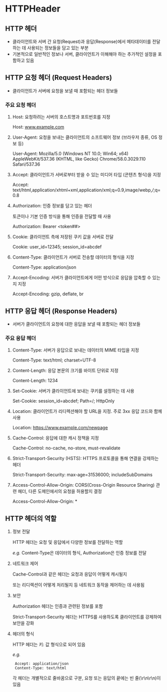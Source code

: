# HTTPHeader

## HTTP 헤더

- 클라이언트와 서버 간 요청(Request)과 응답(Response)에서 메타데이터를 전달하는 데 사용되는 정보들을 담고 있는 부분
- 기본적으로 일반적인 정보나 서버, 클라이언트가 이해해야 하는 추가적인 설정을 포함하고 있음

## HTTP 요청 헤더 (Request Headers)

- 클라이언트가 서버에 요청을 보낼 때 포함되는 헤더 정보들

### 주요 요청 헤더

1. Host: 요청하려는 서버의 호스트명과 포트번호를 지정
    
    Host: www.example.com
    
2. User-Agent: 요청을 보내는 클라이언트의 소프트웨어 정보 (브라우저 종류, OS 정보 등)
    
    User-Agent: Mozilla/5.0 (Windows NT 10.0; Win64; x64) AppleWebKit/537.36 (KHTML, like Gecko) Chrome/58.0.3029.110 Safari/537.36
    
3. Accept: 클라이언트가 서버로부터 받을 수 있는 미디어 타입 (콘텐츠 형식)을 지정
    
    Accept: text/html,application/xhtml+xml,application/xml;q=0.9,image/webp,*/*;q=0.8
    
4. Authorization: 인증 정보를 담고 있는 헤더
    
    토큰이나 기본 인증 방식을 통해 인증을 전달할 때 사용
    
    Authorization: Bearer <token##>
    
5. Cookie: 클라이언트 측에 저장된 쿠키 값을 서버로 전달
    
    Cookie: user_id=12345; session_id=abcdef
    
6. Content-Type: 클라이언트가 서버로 전송할 데이터의 형식을 지정
    
    Content-Type: application/json
    
7. Accept-Encoding: 서버가 클라이언트에게 어떤 방식으로 응답을 압축할 수 있는지 지정
    
    Accept-Encoding: gzip, deflate, br
    

## HTTP 응답 헤더 (Response Headers)

- 서버가 클라이언트의 요청에 대한 응답을 보낼 때 포함되는 헤더 정보들

### 주요 응답 헤더

1. Content-Type: 서버가 응답으로 보내는 데이터의 MIME 타입을 지정
    
    Content-Type: text/html; charset=UTF-8
    
2. Content-Length: 응답 본문의 크기를 바이트 단위로 지정
    
    Content-Length: 1234
    
3. Set-Cookie: 서버가 클라이언트에 보내는 쿠키를 설정하는 데 사용
    
    Set-Cookie: session_id=abcdef; Path=/; HttpOnly
    
4. Location: 클라이언트가 리디렉션해야 할 URL을 지정. 주로 3xx 응답 코드와 함께 사용
    
    Location: https://www.example.com/newpage
    
5. Cache-Control: 응답에 대한 캐시 정책을 지정
    
    Cache-Control: no-cache, no-store, must-revalidate
    
6. Strict-Transport-Security (HSTS): HTTPS 프로토콜을 통해 연결을 강제하는 헤더
    
    Strict-Transport-Security: max-age=31536000; includeSubDomains
    
7. Access-Control-Allow-Origin: CORS(Cross-Origin Resource Sharing) 관련 헤더, 다른 도메인에서의 요청을 허용할지 결정
    
    Access-Control-Allow-Origin: *
    

## HTTP 헤더의 역할

1. 정보 전달
    
    HTTP 헤더는 요청 및 응답에서 다양한 정보를 전달하는 역할
    
    *e.g.* Content-Type은 데이터의 형식, Authorization은 인증 정보를 전달
    
2. 네트워크 제어
    
    Cache-Control과 같은 헤더는 요청과 응답이 어떻게 캐시될지
    
    또는 리디렉션이 어떻게 처리될지 등 네트워크 동작을 제어하는 데 사용됨
    
3. 보안
    
    Authorization 헤더는 인증과 관련된 정보를 포함
    
    Strict-Transport-Security 헤더는 HTTPS를 사용하도록 클라이언트를 강제하여 보안을 강화
    
4. 헤더의 형식
    
    HTTP 헤더는 키: 값 형식으로 되어 있음
    
    *e.g.*
      
        Accept: application/json
        Content-Type: text/html
    
    각 헤더는 개별적으로 줄바꿈으로 구분, 요청 또는 응답의 끝에는 빈 줄(\r\n\r\n)이 있음
